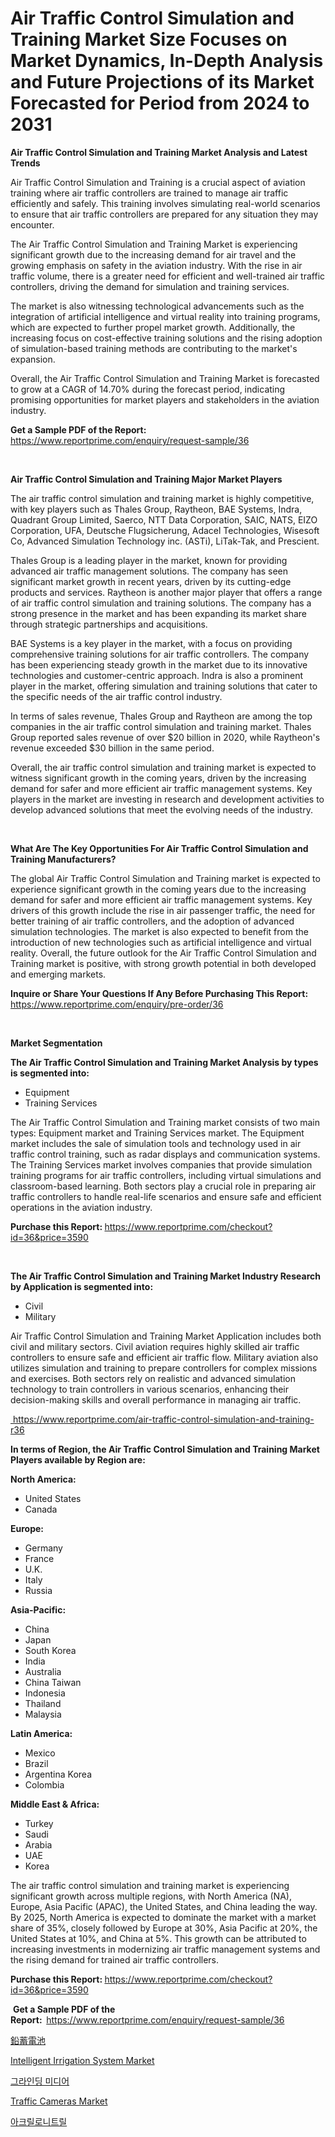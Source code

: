 <p><h1>Air Traffic Control Simulation and Training Market Size Focuses on Market Dynamics, In-Depth Analysis and Future Projections of its Market Forecasted for Period from 2024 to 2031</h1></p><p><strong>Air Traffic Control Simulation and Training Market Analysis and Latest Trends</strong></p>
<p><p>Air Traffic Control Simulation and Training is a crucial aspect of aviation training where air traffic controllers are trained to manage air traffic efficiently and safely. This training involves simulating real-world scenarios to ensure that air traffic controllers are prepared for any situation they may encounter.</p><p>The Air Traffic Control Simulation and Training Market is experiencing significant growth due to the increasing demand for air travel and the growing emphasis on safety in the aviation industry. With the rise in air traffic volume, there is a greater need for efficient and well-trained air traffic controllers, driving the demand for simulation and training services.</p><p>The market is also witnessing technological advancements such as the integration of artificial intelligence and virtual reality into training programs, which are expected to further propel market growth. Additionally, the increasing focus on cost-effective training solutions and the rising adoption of simulation-based training methods are contributing to the market's expansion.</p><p>Overall, the Air Traffic Control Simulation and Training Market is forecasted to grow at a CAGR of 14.70% during the forecast period, indicating promising opportunities for market players and stakeholders in the aviation industry.</p></p>
<p><strong>Get a Sample PDF of the Report:&nbsp;</strong> <a href="https://www.reportprime.com/enquiry/request-sample/36">https://www.reportprime.com/enquiry/request-sample/36</a></p>
<p>&nbsp;</p>
<p><strong>Air Traffic Control Simulation and Training Major Market Players</strong></p>
<p><p>The air traffic control simulation and training market is highly competitive, with key players such as Thales Group, Raytheon, BAE Systems, Indra, Quadrant Group Limited, Saerco, NTT Data Corporation, SAIC, NATS, EIZO Corporation, UFA, Deutsche Flugsicherung, Adacel Technologies, Wisesoft Co, Advanced Simulation Technology inc. (ASTi), LiTak-Tak, and Prescient.</p><p>Thales Group is a leading player in the market, known for providing advanced air traffic management solutions. The company has seen significant market growth in recent years, driven by its cutting-edge products and services. Raytheon is another major player that offers a range of air traffic control simulation and training solutions. The company has a strong presence in the market and has been expanding its market share through strategic partnerships and acquisitions.</p><p>BAE Systems is a key player in the market, with a focus on providing comprehensive training solutions for air traffic controllers. The company has been experiencing steady growth in the market due to its innovative technologies and customer-centric approach. Indra is also a prominent player in the market, offering simulation and training solutions that cater to the specific needs of the air traffic control industry.</p><p>In terms of sales revenue, Thales Group and Raytheon are among the top companies in the air traffic control simulation and training market. Thales Group reported sales revenue of over $20 billion in 2020, while Raytheon's revenue exceeded $30 billion in the same period.</p><p>Overall, the air traffic control simulation and training market is expected to witness significant growth in the coming years, driven by the increasing demand for safer and more efficient air traffic management systems. Key players in the market are investing in research and development activities to develop advanced solutions that meet the evolving needs of the industry.</p></p>
<p>&nbsp;</p>
<p><strong>What Are The Key Opportunities For Air Traffic Control Simulation and Training Manufacturers?</strong></p>
<p><p>The global Air Traffic Control Simulation and Training market is expected to experience significant growth in the coming years due to the increasing demand for safer and more efficient air traffic management systems. Key drivers of this growth include the rise in air passenger traffic, the need for better training of air traffic controllers, and the adoption of advanced simulation technologies. The market is also expected to benefit from the introduction of new technologies such as artificial intelligence and virtual reality. Overall, the future outlook for the Air Traffic Control Simulation and Training market is positive, with strong growth potential in both developed and emerging markets.</p></p>
<p><strong>Inquire or Share Your Questions If Any Before Purchasing This Report:</strong> <a href="https://www.reportprime.com/enquiry/pre-order/36">https://www.reportprime.com/enquiry/pre-order/36</a></p>
<p>&nbsp;</p>
<p><strong>Market Segmentation</strong></p>
<p><strong>The Air Traffic Control Simulation and Training Market Analysis by types is segmented into:</strong></p>
<p><ul><li>Equipment</li><li>Training Services</li></ul></p>
<p><p>The Air Traffic Control Simulation and Training market consists of two main types: Equipment market and Training Services market. The Equipment market includes the sale of simulation tools and technology used in air traffic control training, such as radar displays and communication systems. The Training Services market involves companies that provide simulation training programs for air traffic controllers, including virtual simulations and classroom-based learning. Both sectors play a crucial role in preparing air traffic controllers to handle real-life scenarios and ensure safe and efficient operations in the aviation industry.</p></p>
<p><strong>Purchase this Report:&nbsp;</strong><a href="https://www.reportprime.com/checkout?id=36&price=3590">https://www.reportprime.com/checkout?id=36&price=3590</a></p>
<p>&nbsp;</p>
<p><strong>The Air Traffic Control Simulation and Training Market Industry Research by Application is segmented into:</strong></p>
<p><ul><li>Civil</li><li>Military</li></ul></p>
<p><p>Air Traffic Control Simulation and Training Market Application includes both civil and military sectors. Civil aviation requires highly skilled air traffic controllers to ensure safe and efficient air traffic flow. Military aviation also utilizes simulation and training to prepare controllers for complex missions and exercises. Both sectors rely on realistic and advanced simulation technology to train controllers in various scenarios, enhancing their decision-making skills and overall performance in managing air traffic.</p></p>
<p><a href="https://www.reportprime.com/air-traffic-control-simulation-and-training-r36">&nbsp;https://www.reportprime.com/air-traffic-control-simulation-and-training-r36</a></p>
<p><strong>In terms of Region, the Air Traffic Control Simulation and Training Market Players available by Region are:</strong></p>
<p>
    <p> <strong> North America: </strong>
        <ul>
            <li>United States</li>
            <li>Canada</li>
        </ul>
        </p> 
    <p> <strong> Europe: </strong>
        <ul>
            <li>Germany</li>
            <li>France</li>
            <li>U.K.</li>
            <li>Italy</li>
            <li>Russia</li>
        </ul>
        </p> 
    <p> <strong> Asia-Pacific: </strong>
        <ul>
            <li>China</li>
            <li>Japan</li>
            <li>South Korea</li>
            <li>India</li>
            <li>Australia</li>
            <li>China Taiwan</li>
            <li>Indonesia</li>
            <li>Thailand</li>
            <li>Malaysia</li>
        </ul>
        </p> 
    <p> <strong> Latin America: </strong>
        <ul>
            <li>Mexico</li>
            <li>Brazil</li>
            <li>Argentina Korea</li>
            <li>Colombia</li>
        </ul>
        </p> 
    <p> <strong> Middle East & Africa: </strong>
        <ul>
            <li>Turkey</li>
            <li>Saudi</li>
            <li>Arabia</li>
            <li>UAE</li>
            <li>Korea</li>
        </ul>
    </p>
    </p>
<p><p>The air traffic control simulation and training market is experiencing significant growth across multiple regions, with North America (NA), Europe, Asia Pacific (APAC), the United States, and China leading the way. By 2025, North America is expected to dominate the market with a market share of 35%, closely followed by Europe at 30%, Asia Pacific at 20%, the United States at 10%, and China at 5%. This growth can be attributed to increasing investments in modernizing air traffic management systems and the rising demand for trained air traffic controllers.</p></p>
<p><strong>Purchase this Report: </strong><a href="https://www.reportprime.com/checkout?id=36&price=3590">https://www.reportprime.com/checkout?id=36&price=3590</a></p>
<p>&nbsp;<strong>Get a Sample PDF of the Report:&nbsp;&nbsp;</strong><a href="https://www.reportprime.com/enquiry/request-sample/36">https://www.reportprime.com/enquiry/request-sample/36</a></p>
<p><strong></strong></p>
<p><p><a href="https://medium.com/@jacobkelly525/%E3%82%B0%E3%83%AD%E3%83%BC%E3%83%90%E3%83%AB%E9%89%9B%E9%85%B8%E9%9B%BB%E6%B1%A0%E5%B8%82%E5%A0%B4%E3%81%AF-2024%E5%B9%B4%E3%81%8B%E3%82%892031%E5%B9%B4%E3%81%BE%E3%81%A7%E3%81%AE%E6%9C%9F%E9%96%93%E3%81%AB9-2-%E3%81%AEcagr%E3%81%A7%E6%88%90%E9%95%B7%E3%81%99%E3%82%8B%E3%81%A8%E4%BA%88%E6%B8%AC%E3%81%95%E3%82%8C%E3%81%A6%E3%81%84%E3%81%BE%E3%81%99-185dd151d7a1">鉛蓄電池</a></p><p><a href="https://www.linkedin.com/pulse/intelligent-irrigation-system-market-size-growth-industry-sk7ne">Intelligent Irrigation System Market</a></p><p><a href="https://medium.com/@tomienow676/%EA%B8%80%EB%A1%9C%EB%B2%8C-%EA%B7%B8%EB%9D%BC%EC%9D%B8%EB%94%A9-%EB%AF%B8%EB%94%94%EC%96%B4-%EC%8B%9C%EC%9E%A5-%EA%B7%9C%EB%AA%A8%EB%8A%94-%EC%97%B0%ED%8F%89%EA%B7%A0-%EC%84%B1%EC%9E%A5%EB%A5%A0-7-9-%EB%A1%9C-%EB%8B%AC%EC%84%B1-%EB%90%A0-%EA%B2%83%EC%9C%BC%EB%A1%9C-%EC%98%88%EC%83%81%EB%90%98%EB%A9%B0-%EB%B3%B8-%EB%B3%B4%EA%B3%A0%EC%84%9C%EB%8A%94-2024%EB%85%84%EB%B6%80%ED%84%B0-2031%EB%85%84%EA%B9%8C%EC%A7%80%EC%9D%98-%EC%8B%9C%EC%9E%A5-%EC%84%B1%EC%9E%A5-%ED%8A%B8%EB%A0%8C%EB%93%9C-%EA%B8%B0%ED%9A%8C-%EB%B0%8F-%EC%98%88%EC%B8%A1%EC%9D%84-%EB%8B%A4%EB%A3%B9%EB%8B%88%EB%8B%A4-ed47509ae5be">그라인딩 미디어</a></p><p><a href="https://www.linkedin.com/pulse/traffic-cameras-market-outlook-complete-industry-analysis-2024-xdqpc">Traffic Cameras Market</a></p><p><a href="https://medium.com/@tomienow676/%EC%95%84%ED%81%AC%EB%A6%B4%EB%A1%9C%EB%8B%88%ED%8A%B8%EB%A6%B4-%EC%8B%9C%EC%9E%A5-%EB%8F%99%ED%96%A5-%EB%B0%8F-%EB%B6%84%EC%84%9D-%EB%AF%B8%EB%9E%98-%EC%84%B1%EC%9E%A5%EC%9D%84-%EC%9C%84%ED%95%9C-%EA%B8%B0%ED%9A%8C%EC%99%80-%EB%8F%84%EC%A0%84-2024-2031-6758f0551ee4">아크릴로니트릴</a></p></p>